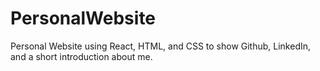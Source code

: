 # PersonalWebsite
Personal Website using React, HTML, and CSS to show Github, LinkedIn, and a short introduction about me.
